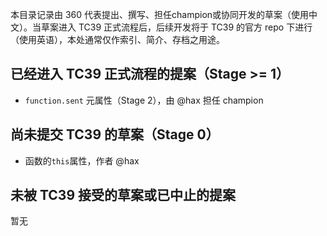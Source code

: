 本目录记录由 360 代表提出、撰写、担任champion或协同开发的草案（使用中文）。当草案进入 TC39 正式流程后，后续开发将于 TC39 的官方 repo 下进行（使用英语），本处通常仅作索引、简介、存档之用途。

## 已经进入 TC39 正式流程的提案（Stage >= 1）

- `function.sent` 元属性（Stage 2），由 @hax 担任 champion

## 尚未提交 TC39 的草案（Stage 0）

- 函数的`this`属性，作者 @hax

## 未被 TC39 接受的草案或已中止的提案

暂无
